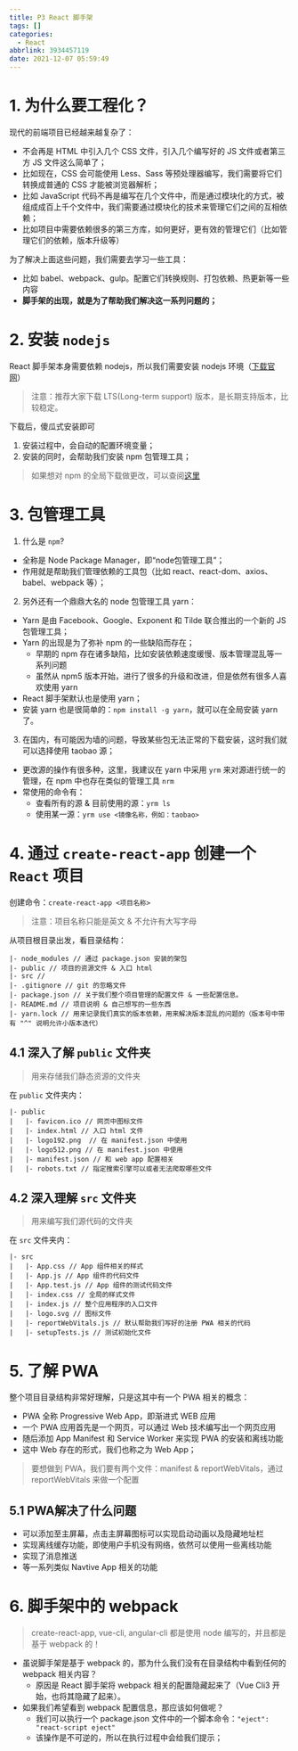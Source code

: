 ```yaml
---
title: P3 React 脚手架
tags: []
categories:
  - React
abbrlink: 3934457119
date: 2021-12-07 05:59:49
---
```


# 1. 为什么要工程化？

现代的前端项目已经越来越复杂了：

- 不会再是 HTML 中引入几个 CSS 文件，引入几个编写好的 JS 文件或者第三方 JS 文件这么简单了；
- 比如现在，CSS 会可能使用 Less、Sass 等预处理器编写，我们需要将它们转换成普通的 CSS 才能被浏览器解析；
- 比如 JavaScript 代码不再是编写在几个文件中，而是通过模块化的方式，被组成成百上千个文件中，我们需要通过模块化的技术来管理它们之间的互相依赖；
- 比如项目中需要依赖很多的第三方库，如何更好，更有效的管理它们（比如管理它们的依赖，版本升级等）

为了解决上面这些问题，我们需要去学习一些工具：

- 比如 babel、webpack、gulp。配置它们转换规则、打包依赖、热更新等一些内容
- **脚手架的出现，就是为了帮助我们解决这一系列问题的；**

# 2. 安装 `nodejs`

React 脚手架本身需要依赖 nodejs，所以我们需要安装 nodejs 环境（[下载官网](https://nodejs.org/en/download/)）

> 注意：推荐大家下载 LTS(Long-term support) 版本，是长期支持版本，比较稳定。

下载后，傻瓜式安装即可

1. 安装过程中，会自动的配置环境变量；
2. 安装的同时，会帮助我们安装 npm 包管理工具；

> 如果想对 npm 的全局下载做更改，可以查阅[这里](https://note.youdao.com/web/#/file/WEBa83ec839683f782059fd96ed61b193ab/markdown/WEB54476253d9412bc767fe6c016017b5ca/)

# 3. 包管理工具

1. 什么是 `npm`?

- 全称是 Node Package Manager，即“node包管理工具”；
- 作用就是帮助我们管理依赖的工具包（比如 react、react-dom、axios、babel、webpack 等）；

2. 另外还有一个鼎鼎大名的 node 包管理工具 yarn：

- Yarn 是由 Facebook、Google、Exponent 和 Tilde 联合推出的一个新的 JS 包管理工具；
- Yarn 的出现是为了弥补 npm 的一些缺陷而存在；
    - 早期的 npm 存在诸多缺陷，比如安装依赖速度缓慢、版本管理混乱等一系列问题
    - 虽然从 npm5 版本开始，进行了很多的升级和改进，但是依然有很多人喜欢使用 yarn
- React 脚手架默认也是使用 yarn；
- 安装 yarn 也是很简单的：`npm install -g yarn`，就可以在全局安装 yarn 了。

3. 在国内，有可能因为墙的问题，导致某些包无法正常的下载安装，这时我们就可以选择使用 taobao 源；

- 更改源的操作有很多种，这里，我建议在 yarn 中采用 `yrm` 来对源进行统一的管理，在 npm 中也存在类似的管理工具 `nrm`
- 常使用的命令有：
    - 查看所有的源 & 目前使用的源：`yrm ls`
    - 使用某一源：`yrm use <镜像名称，例如：taobao>`

# 4. 通过 `create-react-app` 创建一个 `React` 项目

创建命令：`create-react-app <项目名称>`

> 注意：项目名称只能是英文 & 不允许有大写字母

从项目根目录出发，看目录结构：

```
|- node_modules // 通过 package.json 安装的架包
|- public // 项目的资源文件 & 入口 html 
|- src // 
|- .gitignore // git 的忽略文件
|- package.json // 关于我们整个项目管理的配置文件 & 一些配置信息。
|- README.md // 项目说明 & 自己想写的一些东西
|- yarn.lock // 用来记录我们真实的版本依赖，用来解决版本混乱的问题的（版本号中带有 "^" 说明允许小版本迭代）
```

## 4.1 深入了解 `public` 文件夹

> 用来存储我们静态资源的文件夹

在 `public` 文件夹内：

```
|- public
|   |- favicon.ico // 网页中图标文件
|   |- index.html // 入口 html 文件
|   |- logo192.png  // 在 manifest.json 中使用
|   |- logo512.png // 在 manifest.json 中使用
|   |- manifest.json // 和 web app 配置相关
|   |- robots.txt // 指定搜索引擎可以或者无法爬取哪些文件
```

## 4.2 深入理解 `src` 文件夹

> 用来编写我们源代码的文件夹

在 `src` 文件夹内：

```
|- src
|   |- App.css // App 组件相关的样式
|   |- App.js // App 组件的代码文件
|   |- App.test.js // App 组件的测试代码文件
|   |- index.css // 全局的样式文件
|   |- index.js // 整个应用程序的入口文件
|   |- logo.svg // 图标文件
|   |- reportWebVitals.js // 默认帮助我们写好的注册 PWA 相关的代码
|   |- setupTests.js // 测试初始化文件
```

# 5. 了解 PWA

整个项目目录结构非常好理解，只是这其中有一个 PWA 相关的概念：

- PWA 全称 Progressive Web App，即渐进式 WEB 应用
- 一个 PWA 应用首先是一个网页，可以通过 Web 技术编写出一个网页应用
- 随后添加 App Manifest 和 Service Worker 来实现 PWA 的安装和离线功能
- 这中 Web 存在的形式，我们也称之为 Web App；

> 要想做到 PWA，我们要有两个文件：manifest & reportWebVitals，通过 reportWebVitals 来做一个配置

## 5.1 PWA解决了什么问题

- 可以添加至主屏幕，点击主屏幕图标可以实现启动动画以及隐藏地址栏
- 实现离线缓存功能，即使用户手机没有网络，依然可以使用一些离线功能
- 实现了消息推送
- 等一系列类似 Navtive App 相关的功能

# 6. 脚手架中的 webpack

> create-react-app, vue-cli, angular-cli 都是使用 node 编写的，并且都是基于 webpack 的！

- 虽说脚手架是基于 webpack 的，那为什么我们没有在目录结构中看到任何的 webpack 相关内容？
    - 原因是 React 脚手架将 webpack 相关的配置隐藏起来了（Vue Cli3 开始，也将其隐藏了起来）。
- 如果我们希望看到 webpack 配置信息，那应该如何做呢？
    - 我们可以执行一个 package.json 文件中的一个脚本命令：`"eject": "react-script eject"`
    - 该操作是不可逆的，所以在执行过程中会给我们提示；